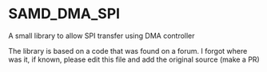 # SAMD_DMA_SPI
A small library to allow SPI transfer using DMA controller

The library is based on a code that was found on a forum. I forgot where was it, if known, please edit this file and add the original source (make a PR)
